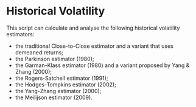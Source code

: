 # Historical Volatility

This script can calculate and analyse the following historical volatility estimators:
* the traditional Close-to-Close estimator and a variant that uses demeaned returns;
* the Parkinson estimator (1980);
* the Garman-Klass estimator (1980) and a variant proposed by Yang & Zhang (2000);
* the Rogers-Satchell estimator (1991);
* the Hodges-Tompkins estimator (2002);
* the Yang-Zhang estimator (2000);
* the Meilijson estimator (2009).
